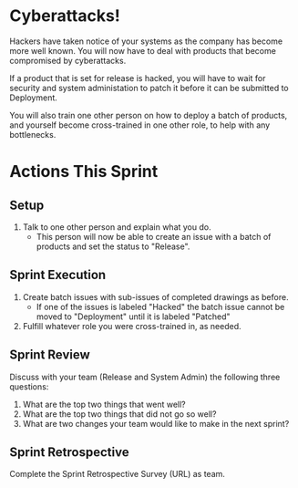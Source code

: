 # Cyberattacks!
Hackers have taken notice of your systems as the company has become more well known. You will now have to deal with products that become compromised by cyberattacks.

If a product that is set for release is hacked, you will have to wait for security and system administation to patch it before it can be submitted to Deployment.

You will also train one other person on how to deploy a batch of products, and yourself become cross-trained in one other role, to help with any bottlenecks.

# Actions This Sprint
## Setup
1. Talk to one other person and explain what you do.
   - This person will now be able to create an issue with a batch of products and set the status to "Release".

## Sprint Execution
1. Create batch issues with sub-issues of completed drawings as before.
    - If one of the issues is labeled "Hacked" the batch issue cannot be moved to "Deployment" until it is labeled "Patched"
1. Fulfill whatever role you were cross-trained in, as needed.

## Sprint Review
Discuss with your team (Release and System Admin) the following three questions:
1. What are the top two things that went well?
1. What are the top two things that did not go so well?
1. What are two changes your team would like to make in the next sprint?

## Sprint Retrospective
Complete the Sprint Retrospective Survey (URL) as team.
